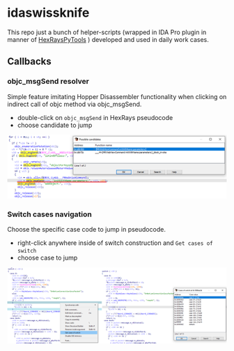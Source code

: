 # idaswissknife
This repo just a bunch of helper-scripts (wrapped in IDA Pro plugin in manner of [HexRaysPyTools](https://github.com/igogo-x86/HexRaysPyTools/) ) developed and used in daily work cases.

## Callbacks

### objc_msgSend resolver

Simple feature imitating Hopper Disassembler functionality when clicking on indirect call of objc method via objc_msgSend.
* double-click on `objc_msgSend` in HexRays pseudocode
* choose candidate to jump

![test](/img/objc_msgsend_resolve_example.png)

### Switch cases navigation

Choose the specific case code to jump in pseudocode.
* right-click anywhere inside of switch construction and `Get cases of switch`
* choose case to jump

![test](/img/case_navigating_exmample.png)
